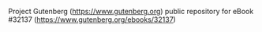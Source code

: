 Project Gutenberg (https://www.gutenberg.org) public repository for eBook #32137 (https://www.gutenberg.org/ebooks/32137)
